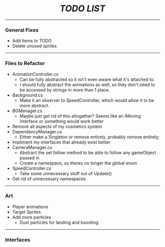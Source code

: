 <div id="header" align="center">
    <h1><em>TODO LIST</em></h1>
</div>

---
<div id="general" align="left">
    <h3>General Fixes</h3>
    <ul>
        <li>Add items to TODO</li>
        <li>Delete unused sprites</li>
    </ul>
</div>

---
<div id="reffiles" align="left">
    <h3>Files to Refactor</h3>
    <ul>
        <li>AnimationController.cs
            <ul>
                <li>Can be fully abstracted so it isn't even aware what it's attached to.</li>
                <li>I should fully abstract the animations as well, so they don't need to be accessed by strings in more than 1 place.</li>
            </ul>
        </li>
        <li>Background.cs
            <ul>
                <li>Make it an observer to SpeedController, which would allow it to be more abstract.</li>
            </ul>
        </li>
        <li>BGManager.cs
            <ul>
                <li>Maybe just get rid of this altogether? Seems like an IMoving interface or something would work better</li>
            </ul>
        </li>
        <li>Remove all aspects of my cosmetics system</li>
        <li>DependencyManager.cs
            <ul>
                <li>Either make a Singleton or remove entirely, probably remove entirely;
            </ul>
        </li>
        <li>Impliment my interfaces that already exist better</li>
        <li>CameraManager.cs
            <ul>
                <li>Abstract the set follow method to be able to follow any gameObject passed in</li>
                <li>Create a namespace, so theres no longer the global enum</li>
            </ul>
        </li>
        <li>SpeedController.cs
            <ul>
                <li>Take some unnecessary stuff out of Update()</li>
            </ul>
        </li>
        <li>Get rid of unnecessary namespaces</li>
    </ul>
</div>

---
<div id="art" align="left">
    <h3>Art</h3>
    <ul>
        <li>Player animations</li>
        <li>Target Sprites</li>
        <li>Add more particles
            <ul>
                <li>Dust particles for landing and boosting</li>
            </ul>
        </li>
    </ul>
</div>

---
<div id="interfaces" align="left">
    <h3>Interfaces</h3>
    <ul>
    </ul>
</div>